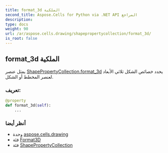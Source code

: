 ```yaml
---
title: format_3d الملكية
second_title: Aspose.Cells for Python via .NET API المراجع
description:
type: docs
weight: 90
url: /ar/aspose.cells.drawing/shapepropertycollection/format_3d/
is_root: false
---
```

##  format_3d الملكية

يمثل عنصر [ShapePropertyCollection.format_3d](/cells/python-net/ar/aspose.cells.drawing/shapepropertycollection#format_3d) يحدد خصائص الشكل ثلاثي الأبعاد لعنصر المخطط أو الشكل.
###  تعريف:
```python
@property
def format_3d(self):
    ...
```

###  أنظر أيضا
* وحدة [aspose.cells.drawing](../../)
* فئة [Format3D](/cells/python-net/ar/aspose.cells.drawing/format3d)
* فئة [ShapePropertyCollection](/cells/python-net/ar/aspose.cells.drawing/shapepropertycollection)
